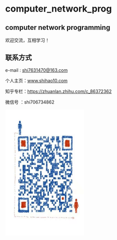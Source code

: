 # computer_network_prog

## computer network programming

欢迎交流，互相学习！

## 联系方式

e-mail  : shi7631470@163.com

个人主页：www.shihao10.com

知乎专栏：https://zhuanlan.zhihu.com/c_86372362

微信号  ：shi706734862

<img src="https://github.com/shi-hao/c_language_study/blob/master/chatME.jpg" width="250" height="400" />
